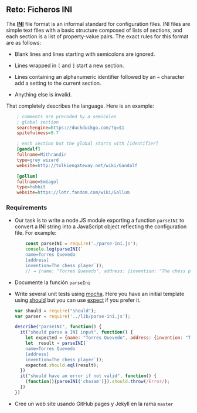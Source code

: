 ## Reto: Ficheros INI

The **[INI](https://en.wikipedia.org/wiki/INI_file)** file format is an informal standard for configuration files.
INI files are simple text files with a basic structure composed of lists
of sections, and each section is a list of property-value pairs. The
exact rules for this format are as follows:

-   Blank lines and lines starting with semicolons are ignored.

-   Lines wrapped in `[` and `]` start a new section.

-   Lines containing an alphanumeric identifier followed by an `=`
    character add a setting to the current section.

-   Anything else is invalid.

That completely describes the language. Here is an example:

  ```ini
      ; comments are preceded by a semicolon
      ; global section
      searchengine=https://duckduckgo.com/?q=$1
      spitefulness=9.7

      ; each section but the global starts with [identifier]
      [gandalf]
      fullname=Mithrandir
      type=grey wizard
      website=http://tolkiengateway.net/wiki/Gandalf

      [gollum]
      fullname=Sméagol
      type=hobbit
      website=https://lotr.fandom.com/wiki/Gollum
  ```

### Requirements

* Our task is to write a node.JS module exporting a function `parseINI` to convert a INI string into a JavaScript object reflecting the
configuration file. For example:

  ```js
      const parseINI = require('./parse-ini.js');
      console.log(parseINI(`
      name=Torres Quevedo
      [address]
      invention=The chess player`));
      // → {name: "Torres Quevedo", address: {invention: "The chess player"}}
  ```

* Documente la función `parseIni`
  
* Write several unit tests using [mocha](https://mochajs.org/#getting-started).
  Here you have an initial template using [should](https://www.npmjs.com/package/should) but you can use [expect](https://www.chaijs.com/api/bdd/) if you prefer it.

  ```js
  var should = require("should");
  var parser = require('../lib/parse-ini.js');

  describe("parseINI", function() {
    it("should parse a INI input", function() {
      let expected = {name: "Torres Quevedo", address: {invention: "The chess player"}};
      let  result = parseINI(`
      name=Torres Quevedo
      [address]
      invention=The chess player`));
      expected.should.eql(result);
    })
    it("should have an error if not valid", function() {
      (function(){parseINI('chazam')}).should.throw(/Error/);
    })
  })
  ```

* Cree un web site usando GitHub pages y Jekyll en la rama `master` 

